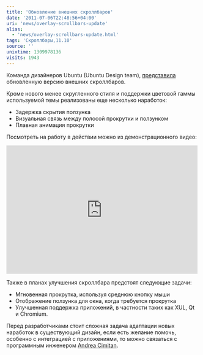 ```yaml
---
title: 'Обновление внешних скроллбаров'
date: '2011-07-06T22:48:56+04:00'
uri: 'news/overlay-scrollbars-update'
alias: 
  - 'news/overlay-scrollbars-update.html'
tags: 'Скроллбары,11.10'
source: ''
unixtime: 1309978136
visits: 1943
---
```

Команда дизайнеров Ubuntu (Ubuntu Design team), [представила](http://design.canonical.com/2011/07/overlay-scrollbars-update/) обновленную версию внешних скроллбаров.

Кроме нового менее скругленного стиля и поддержки цветовой гаммы используемой темы реализованы еще несколько наработок:

*   Задержка скрытия ползунка
*   Визуальная связь между полосой прокрутки и ползунком
*   Плавная анимация прокрутки

Посмотреть на работу в действии можно из демонстрационного видео:

<iframe src="http://player.vimeo.com/video/26015470?title=0&amp;byline=0&amp;portrait=0" width="500" height="335" frameborder="0"></iframe>

Также в планах улучшения скроллбара предстоят следующие задачи:

*   Мгновенная прокрутка, используя среднюю кнопку мыши
*   Отображение ползунка для окна, когда требуется прокрутка
*   Улучшенная поддержка приложений, в частности таких как XUL, Qt и Chromium.

Перед разработчиками стоит сложная задача адаптации новых наработок в существующий дизайн, если есть желание помочь, особенно с интеграцией с приложениями, то можно связаться с программным инженером [Andrea Cimitan](mailto:andrea.cimitan@canonical.com).
